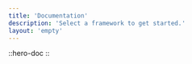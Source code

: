 ```yaml
---
title: 'Documentation'
description: 'Select a framework to get started.'
layout: 'empty'
---
```


::hero-doc
::